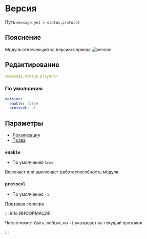 # Версия
Путь `message.yml > status.protocol`

## Пояснение
Модуль отвечающий за версию сервера
![version](/version.png)

## Редактирование
```yaml
<message.status.players>
```

### По умолчанию
```yaml
version:
  enable: false
  protocol: -1
```

## Параметры

- [Локализация](/ru/localizations/ru_ru/message/status/version/)
- [Права](/ru/permission/message/status/version/)

### `enable`
- По умолчанию `true`

Включает или выключает работоспособность модуля

### `protocol`
- По умолчанию `-1`

[Протокол](https://minecraft.wiki/w/Protocol_version) сервера

::: info ИНФОРМАЦИЯ

Число может быть любым, но `-1` указывает на текущий протокол

:::